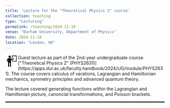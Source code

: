 ```yaml
---
title: 'Lecture for the "Theoretical Physics 2" course'
collection: teaching
type: "Lecturing"
permalink: /teaching/2024-11-18
venue: "Durham University, Department of Physics"
date: 2024-11-18
location: "London, UK"
---
```


<img align="left" src="../images/lecture.png" width="40px">
Guest lecture as part of the 2nd-year undergraduate course ["Theoretical Physics 2" (PHYS2631)](https://apps.dur.ac.uk/faculty.handbook/2024/UG/module/PHYS2631). The course covers calculus of varations, Lagrangian and Hamiltonian mechanics, symmetry principles and advanced quantum theory.

The lecture covered generating functions within the Lagrangian and Hamiltonian picture, canoncial transformations, and Poisson brackets.

<hr style="border:2px solid gray">